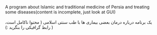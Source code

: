 A program about Islamic and traditional medicine of Persia and treating some diseases(content is incomplete, just look at GUI)
<br/><br/>
یک برنامه درباره درمان بعضی بیماری ها با طب سنتی اسلامی ( محتوا ناکامل است، رابط گرافیکی را بنگرید :) )
